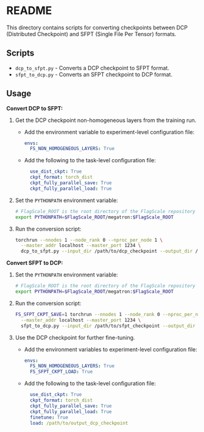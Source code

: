 # README

This directory contains scripts for converting checkpoints between DCP (Distributed Checkpoint) and SFPT (Single File Per Tensor) formats.

## Scripts

- `dcp_to_sfpt.py` - Converts a DCP checkpoint to SFPT format.
- `sfpt_to_dcp.py` - Converts an SFPT checkpoint to DCP format.

## Usage

**Convert DCP to SFPT:**
1. Get the DCP checkpoint non-homogeneous layers from the training run.
    * Add the environment variable to experiment-level configuration file:
        ```yaml
        envs:
          FS_NON_HOMOGENEOUS_LAYERS: True
        ```

    * Add the following to the task-level configuration file:
        ```yaml
          use_dist_ckpt: True
          ckpt_format: torch_dist
          ckpt_fully_parallel_save: True
          ckpt_fully_parallel_load: True
        ```

2. Set the `PYTHONPATH` environment variable:

    ```bash
    # FlagScale_ROOT is the root directory of the FlagScale repository
    export PYTHONPATH=$FlagScale_ROOT/megatron:$FlagScale_ROOT
    ```

3. Run the conversion script:
    ```bash
    torchrun --nnodes 1 --node_rank 0 --nproc_per_node 1 \
      --master_addr localhost --master_port 1234 \
      dcp_to_sfpt.py --input_dir /path/to/dcp_checkpoint --output_dir /path/to/output_sfpt_checkpoint
    ```

**Convert SFPT to DCP:**

1. Set the `PYTHONPATH` environment variable:
    ```bash
    # FlagScale_ROOT is the root directory of the FlagScale repository
    export PYTHONPATH=$FlagScale_ROOT/megatron:$FlagScale_ROOT
    ```

2. Run the conversion script:
    ```bash
    FS_SFPT_CKPT_SAVE=1 torchrun --nnodes 1 --node_rank 0 --nproc_per_node 1 \
      --master_addr localhost --master_port 1234 \
      sfpt_to_dcp.py --input_dir /path/to/sfpt_checkpoint --output_dir /path/to/output_dcp_checkpoint
    ```

3. Use the DCP checkpoint for further fine-tuning.
    * Add the environment variables to experiment-level configuration file:
        ```yaml
        envs:
          FS_NON_HOMOGENEOUS_LAYERS: True
          FS_SFPT_CKPT_LOAD: True
        ```

    * Add the following to the task-level configuration file:
        ```yaml
          use_dist_ckpt: True
          ckpt_format: torch_dist
          ckpt_fully_parallel_save: True
          ckpt_fully_parallel_load: True
          finetune: True
          load: /path/to/output_dcp_checkpoint
        ```
